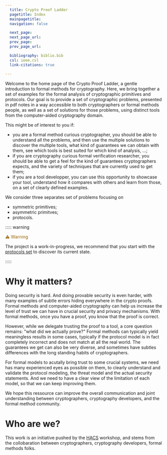 ```yaml
---
  title: Crypto Proof Ladder
  pagetitle: Index
  mainpagetitle:
  navigation: false

  next_page:
  next_page_url:
  prev_page:
  prev_page_url:

  bibliography: biblio.bib
  csl: ieee.csl
  link-citations: true
 
---
```


Welcome to the home page of the Crypto Proof Ladder, a gentle introduction to formal methods for cryptography.    Here, we bring together a set of examples for the formal analysis of cryptographic primitives and protocols. Our goal is to provide a set of cryptographic problems, presented in pdf notes in a way accessible to both cryptographers or formal methods people, as well as a set of solutions for those problems, using distinct tools from the computer-aided cryptography domain.

This might be of interest to you if:

 * you are a formal method curious cryptographer, you should be able to understand all the problems, and then use the multiple solutions to discover the multiple tools, what kind of guarantees we can obtain with them, see which tools is best suited for which kind of analysis, ...;
 * if you are cryptography curious formal verification researcher, you should be able to get a feel for the kind of guarantees cryptographers expects, and the variety of techniques that are currently used to get them;
 * if you are a tool developper, you can use this opportunity to showcase your tool, understand how it compares with others and learn from those, on a set of clearly defined examples.

We consider three separates set of problems focusing on

 * symmetric primitives;
 * asymmetric primitves;
 * protocols.

::::: warning

<span style="color: #9a6700;">⚠ Warning</span>

The project is a work-in-progress, we recommend that you start with the [protocols set](protocols.html) to discover its current state.

:::::

		
# Why it matters?

Doing security is hard. And doing provable security is even harder, with many examples of subtle errors hiding everywhere in the crypto proofs. Formal methods and computer-aided cryptography can help us increase the level of trust we can have in crucial security and privacy mechanisms. With formal methods, once you have a proof, you know that the proof is correct.

However, while we delegate trusting the proof to a tool, a core question remains: "what did we actually prove?" Formal methods can typically yield meaningless results in some cases, typically if the protocol model is in fact completely incorrect and does not match at all the real world. The guarantees we get can also be very diverse, and sometimes have subtles differences with the long standing habits of cryptographers.

For formal models to acutally bring trust to some crucial systems, we need has many experienced eyes as possible on them, to clearly understand and validate the protocol modeling, the threat model and the actual security statements. And we need to have a clear view of the limitation of each model, so that we can keep improving them. 

We hope this ressource can improve the overall communication and joint understanding between cryptographers, cryptography developers, and the formal method community.


# Who are we?

This work is an initiative pushed by the [HACS](https://www.hacs-workshop.org/) workshop, and stems from the collobaration between cryptographers, cryptography developers, formal methods folks.

